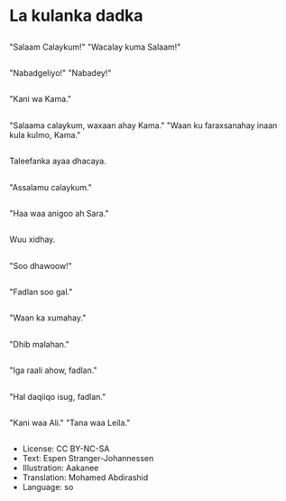# La kulanka dadka

##
"Salaam Calaykum!" "Wacalay kuma Salaam!"

##
"Nabadgeliyo!" "Nabadey!"

##
"Kani wa Kama."

##
"Salaama calaykum, waxaan ahay Kama." "Waan ku faraxsanahay inaan kula kulmo, Kama."

##
Taleefanka ayaa dhacaya.

##
"Assalamu calaykum."

##
"Haa waa anigoo ah Sara."

##
Wuu xidhay.

##
"Soo dhawoow!"

##
"Fadlan soo gal."

##
"Waan ka xumahay."

##
"Dhib malahan."

##
"Iga raali ahow, fadlan."

##
"Hal daqiiqo isug, fadlan."

##
"Kani waa Ali." "Tana waa Leila."

##
* License: CC BY-NC-SA
* Text: Espen Stranger-Johannessen
* Illustration: Aakanee
* Translation: Mohamed Abdirashid
* Language: so
